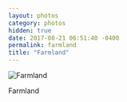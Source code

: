```yaml
---
layout: photos
category: photos
hidden: true
date: 2017-08-21 06:51:40 -0400
permalink: farmland
title: "Farmland"
---
```


![Farmland](http://jonkit.ca/cdn/photos/2017-08-21-farmland.jpeg)

Farmland